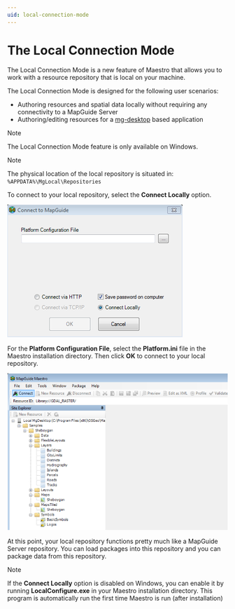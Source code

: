 ```yaml
---
uid: local-connection-mode
---
```

# The Local Connection Mode

The Local Connection Mode is a new feature of Maestro that allows you to work with a resource repository that is local on your machine.

The Local Connection Mode is designed for the following user scenarios:

 * Authoring resources and spatial data locally without requiring any connectivity to a MapGuide Server
 * Authoring/editing resources for a [mg-desktop](http://trac.osgeo.org/mapguide/wiki/mg-desktop>) based application

> [!NOTE]
> The Local Connection Mode feature is only available on Windows.
    
> [!NOTE]
> The physical location of the local repository is situated in: `%APPDATA%\MgLocal\Repositories`

To connect to your local repository, select the **Connect Locally** option.

![Connecting to the local repository](../images/connect_local.png)

For the **Platform Configuration File**, select the **Platform.ini** file in the Maestro installation directory. Then click **OK** to connect to your local repository.

![](../images/local_repository.png)

At this point, your local repository functions pretty much like a MapGuide Server repository. You can load packages into this repository and you can package data from this repository.

> [!NOTE]
> If the **Connect Locally** option is disabled on Windows, you can enable it by running **LocalConfigure.exe** in your Maestro installation directory. This program is automatically run the first time Maestro is run (after installation)